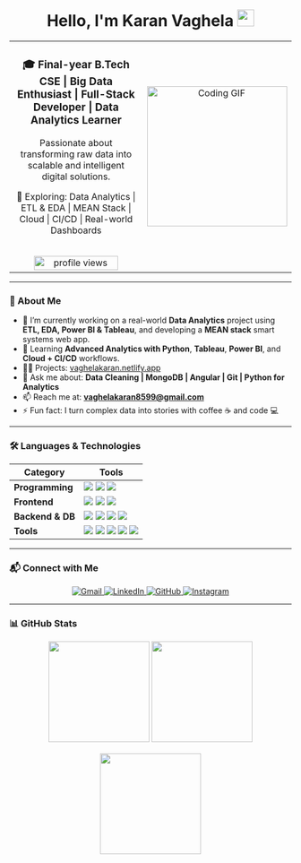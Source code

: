 <h1 align="center">
  Hello, I'm Karan Vaghela <img src="https://media.giphy.com/media/hvRJCLFzcasrR4ia7z/giphy.gif" width="30px"/>
</h1>

<!-- Centered 2-column layout -->
<div align="center">
<table>
  <tr>
    <!-- Left Side -->
    <td width="60%" align="center" valign="top">
      <h3>🎓 Final-year B.Tech CSE | Big Data Enthusiast | Full-Stack Developer | Data Analytics Learner</h3>
      <p> Passionate about transforming raw data into scalable and intelligent digital solutions.</p>
      <p>🚀 Exploring: Data Analytics | ETL & EDA | MEAN Stack | Cloud | CI/CD | Real-world Dashboards</p>
      <br>
      <img src="https://komarev.com/ghpvc/?username=karanvaghela07&label=Profile%20views&color=0e75b6&style=flat-square" alt="profile views" width="150" height="25"/>
      <br>
    </td>
    <!-- Right Side (GIF) -->
    <td width="40%" align="center" >
      <img src="https://cdn.dribbble.com/users/1162077/screenshots/3848914/programmer.gif" width="250" alt="Coding GIF"/>
    </td>
  </tr>
</table>
</div>

---

### 🚀 About Me

- 🔭 I’m currently working on a real-world **Data Analytics** project using **ETL, EDA, Power BI & Tableau**, and developing a **MEAN stack** smart systems web app.
- 🌱 Learning **Advanced Analytics with Python**, **Tableau**, **Power BI**, and **Cloud + CI/CD** workflows.
- 👨‍💻 Projects: [vaghelakaran.netlify.app](https://vaghelakaran.netlify.app)
- 💬 Ask me about: **Data Cleaning | MongoDB | Angular | Git | Python for Analytics**
- 📫 Reach me at: **vaghelakaran8599@gmail.com**
- ⚡ Fun fact: I turn complex data into stories  with coffee ☕ and code 💻

---

### 🛠️ Languages & Technologies

<div align="center">

<table>
  <thead>
    <tr>
      <th>Category</th>
      <th>Tools</th>
    </tr>
  </thead>
  <tbody>
    <tr>
      <td><strong>Programming</strong></td>
      <td><img src="https://img.shields.io/badge/Python-3776AB?style=flat&logo=python&logoColor=white"/>
          <img src="https://img.shields.io/badge/Java-007396?style=flat&logo=java&logoColor=white"/>
          <img src="https://img.shields.io/badge/JavaScript-F7DF1E?style=flat&logo=javascript&logoColor=black"/></td>
    </tr>
    <tr>
      <td><strong>Frontend</strong></td>
      <td><img src="https://img.shields.io/badge/HTML5-E34F26?style=flat&logo=html5&logoColor=white"/>
          <img src="https://img.shields.io/badge/CSS3-1572B6?style=flat&logo=css3&logoColor=white"/>
          <img src="https://img.shields.io/badge/Angular-DD0031?style=flat&logo=angular&logoColor=white"/></td>
    </tr>
    <tr>
      <td><strong>Backend & DB</strong></td>
      <td><img src="https://img.shields.io/badge/Node.js-339933?style=flat&logo=node.js&logoColor=white"/>
          <img src="https://img.shields.io/badge/Express.js-000000?style=flat&logo=express&logoColor=white"/>
          <img src="https://img.shields.io/badge/MongoDB-4EA94B?style=flat&logo=mongodb&logoColor=white"/>
          <img src="https://img.shields.io/badge/MySQL-4479A1?style=flat&logo=mysql&logoColor=white"/></td>
    </tr>
    <tr>
      <td><strong>Tools</strong></td>
      <td><img src="https://img.shields.io/badge/Git-F05032?style=flat&logo=git&logoColor=white"/>
          <img src="https://img.shields.io/badge/GitHub-181717?style=flat&logo=github&logoColor=white"/>
          <img src="https://img.shields.io/badge/VS%20Code-007ACC?style=flat&logo=visualstudiocode&logoColor=white"/>
          <img src="https://img.shields.io/badge/Power%20BI-F2C811?style=flat&logo=powerbi&logoColor=black"/>
          <img src="https://img.shields.io/badge/Tableau-E97627?style=flat&logo=tableau&logoColor=white"/></td>
    </tr>
  </tbody>
</table>

</div>

---

### 📬 Connect with Me

<p align="center">
  <a href="mailto:vaghelakaran8599@gmail.com" target="_blank">
    <img alt="Gmail" src="https://img.shields.io/badge/Gmail-D14836?style=for-the-badge&logo=gmail&logoColor=white"/>
  </a>
  <a href="https://linkedin.com/in/karanvaghela07" target="_blank">
    <img alt="LinkedIn" src="https://img.shields.io/badge/LinkedIn-0A66C2?style=for-the-badge&logo=linkedin&logoColor=white"/>
  </a>
  <a href="https://github.com/karanvaghela07" target="_blank">
    <img alt="GitHub" src="https://img.shields.io/badge/GitHub-181717?style=for-the-badge&logo=github&logoColor=white"/>
  </a>
  <a href="https://instagram.com/karanvaghela.07" target="_blank">
    <img alt="Instagram" src="https://img.shields.io/badge/Instagram-E4405F?style=for-the-badge&logo=instagram&logoColor=white"/>
  </a>
</p>

---

### 📊 GitHub Stats

<div align="center">
  <img src="https://github-readme-stats.vercel.app/api?username=karanvaghela07&show_icons=true&theme=radical" height="180"/>
  <img src="https://github-readme-stats.vercel.app/api/top-langs/?username=karanvaghela07&layout=compact&theme=radical" height="180"/>
  <br><br>
  <img src="https://streak-stats.demolab.com?user=karanvaghela07&theme=radical" height="180"/>
</div>
